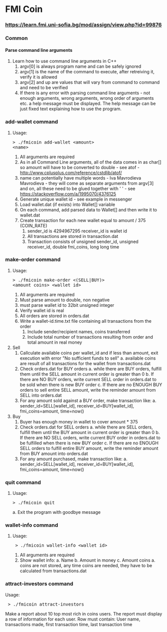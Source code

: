 # FMI Coin

### https://learn.fmi.uni-sofia.bg/mod/assign/view.php?id=99876

### Common

#### Parse command line arguments

1.  Learn how to use command line arguments in C++
    1.  argv[0] is always program name and can be safely ignored
    2.  argv[1] is the name of the command to execute, after retreiving it, verify it is allowed
    3.  argv[2] and up are values that will vary from command to command and need to be verified
    4.  If there is any error with parsing command line arguments - not enough arguments, wrong arguments, wrong order of arguments etc. a help message must be displayed. The help message can be just fixed text explaining how to use the program.

### add-wallet command

1.  Usage: <pre>> ./fmicoin add-wallet \<amount> \<name></pre>
    1.  All arguments are required
    2.  As in all Command Line arguments, all of the data comes in as char[] so amount will have to be converted to double - see atof - http://www.cplusplus.com/reference/cstdlib/atof/
    3.  name can potentially have multiple words - Iva Mavrodieva Mavrodieva - they will come as separate arguments from argv[3] and on, all these need to be glued together with ' ' - see https://stackoverflow.com/a/1995070/4376125
    4.  Generate unique wallet id - see example in messenger
    5.  Load wallet.dat (if exists) into Wallet[] variable
    6.  On each command, add parsed data to Wallet[] and then write it to wallet.dat
    7.  Create transaction for each new wallet equal to amount / 375 (COIN_RATE)
        1.  sender_id is 4294967295 receiver_id is wallet id
        2.  All transactions are stored in transaction.dat
        3.  Transaction consists of unsigned sender_id, unsigned receiver_id, double fmi_coins, long long time

### make-order command

1.  Usage: <pre>> ./fmicoin make-order \<(SELL|BUY)> \<amount_coins> \<wallet_id></pre>
    1.  All arguments are required
    2.  Must parse amount to double, non negative
    3.  must parse wallet id to 32bit unsigned integer
    4.  Verify wallet id is real
    5.  All orders are stored in orders.dat
    6.  Write a wallet-id.time.txt file containing all transactions from the order
        1.  Include sender/recipient names, coins transferred
        2.  Include total number of transactions resulting from order and total amount in real money
2.  Sell
    1.  Callculate available coins per wallet_id and if less than amount, exit execution with error "No sufficient funds to sell"
        a. available coins are result of all transactions for the wallet from transactions.dat
    2.  Check orders.dat for BUY orders
        a. while there are BUY orders, fulfill them until the SELL amount in current order is greater than 0
        b. If there are NO BUY orders, write current SELL order in orders.dat to be sold when there is new BUY order
        c. If there are no ENOUGH BUY orders to sell entire SELL amount, write the reminder amount from SELL into orders.dat
    3.  For any amount sold against a BUY order, make transaction like:
        a. sender_id=SELL[wallet_id], receiver_id=BUY[wallet_id], fmi_coins=amount, time=now()
3.  Buy
    1.  Buyer has enough money in wallet to cover amount \* 375
    2.  Check orders.dat for SELL orders
        a. while there are SELL orders, fulfill them until the BUY amount in current order is greater than 0
        b. If there are NO SELL orders, write current BUY order in orders.dat to be fulfilled when there is new BUY order
        c. If there are no ENOUGH SELL orders to fulfill entire BUY amount, write the reminder amount from BUY amount into orders.dat
    3.  For any amount purchased, make transaction like:
        a. sender_id=SELL[wallet_id], receiver_id=BUY[wallet_id], fmi_coins=amount, time=now()

### quit command

1.  Usage: <pre>> ./fmicoin quit</pre>
    a. Exit the program with goodbye message

### wallet-info command

1.  Usage: <pre> > ./fmicoin wallet-info \<wallet_id></pre>
    1.  All arguments are required
    2.  Show wallet info:
        a. Name
        b. Amount in money
        c. Amount coins
        a. coins are not stored, any time coins are needed, they have to be calculated from transactions.dat

### attract-investors command

Usage: <pre> > ./fmicoin attract-investors</pre>

Make a report about 10 top most rich in coins users.
The report must display a row of information for each user.
Row must contain:
User name, transactions made, first transaction time, last transaction time
